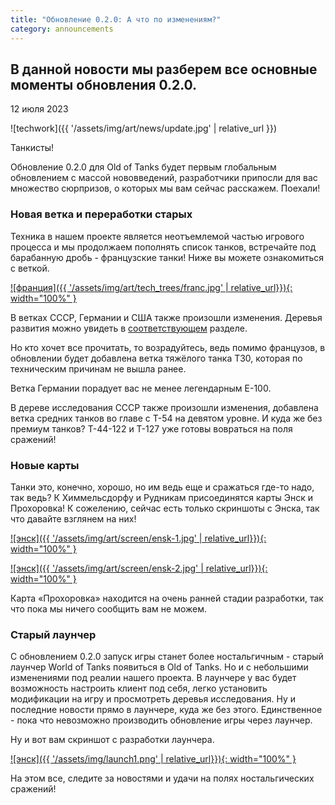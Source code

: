 ```yaml
---
title: "Обновление 0.2.0: А что по изменениям?"
category: announcements
---
```


<h2 class="b-lead">В данной новости мы разберем все основные моменты обновления 0.2.0.</h2>
<p class="b-date">12 июля 2023</p>

![techwork]({{ '/assets/img/art/news/update.jpg' | relative_url }})

Танкисты!

Обновление 0.2.0 для Old of Tanks будет первым глобальным обновлением с массой нововведений, разработчики припосли для вас множество сюрпризов, о которых мы вам сейчас расскажем. Поехали!

### Новая ветка и переработки старых
Техника в нашем проекте является неотъемлемой частью игрового процесса и мы продолжаем пополнять список танков, встречайте под барабанную дробь - французские танки! Ниже вы можете ознакомиться с веткой.

[![франция]({{ '/assets/img/art/tech_trees/franc.jpg' | relative_url}}){: width="100%" }](/assets/img/art/tech_trees/franc.jpg)

В ветках СССР, Германии и США также произошли изменения. Деревья развития можно увидеть в [соответствующем](a) разделе.

Но кто хочет все прочитать, то возрадуйтесь, ведь помимо французов, в обновлении будет добавлена ветка тяжёлого танка Т30, которая по техническим причинам не вышла ранее.

Ветка Германии порадует вас не менее легендарным Е-100.

В дереве исследования СССР также произошли изменения, добавлена ветка средних танков во главе с Т-54 на девятом уровне. И куда же без премиум танков? Т-44-122 и Т-127 уже готовы вовраться на поля сражений!

### Новые карты
Танки это, конечно, хорошо, но им ведь еще и сражаться где-то надо, так ведь? К Химмельсдорфу и Рудникам присоединятся карты Энск и Прохоровка! К сожелению, сейчас есть только скриншоты с Энска, так что давайте взглянем на них!

[![энск]({{ '/assets/img/art/screen/ensk-1.jpg' | relative_url}}){: width="100%" }](/assets/img/art/screen/ensk-1.jpg)

[![энск]({{ '/assets/img/art/screen/ensk-2.jpg' | relative_url}}){: width="100%" }](/assets/img/art/screen/ensk-2.jpg)

Карта «Прохоровка» находится на очень ранней стадии разработки, так что пока мы ничего сообщить вам не можем.

### Старый лаунчер
С обновлением 0.2.0 запуск игры станет более ностальгичным - старый лаунчер World of Tanks появиться в Old of Tanks. Но и с небольшими изменениями под реалии нашего проекта. В лаунчере у вас будет возможность настроить клиент под себя, легко установить модификации на игру и просмотреть деревья исследования. Ну и последние новости прямо в лаунчере, куда же без этого. Единственное - пока что невозможно производить обновление игры через лаунчер.

Ну и вот вам скриншот с разработки лаунчера.

[![энск]({{ '/assets/img/launch1.png' | relative_url}}){: width="100%" }](/assets/img/art/screen/ensk-2.jpg)

На этом все, следите за новостями и удачи на полях ностальгических сражений!
